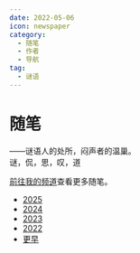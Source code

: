 ```yaml
---
date: 2022-05-06
icon: newspaper
category:
  - 随笔
  - 作者
  - 导航
tag:
  - 谜语
---
```


# 随笔

<div class="subtitle">——谜语人的处所，闷声者的温巢。</div>
<div class="subtitle">谜，侃，思，叹，道</div>

[前往我的频道](https://t.me/withabsolutex)查看更多随笔。

- [2025](./2025.md)
- [2024](./2024.md)
- [2023](./2023.md)
- [2022](./2022.md)
- [更早](./earlier.md)
